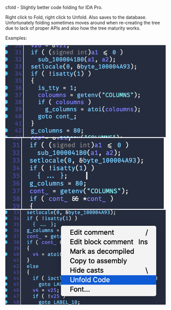 cfold - Slightly better code folding for IDA Pro.

Right click to Fold, right click to Unfold. Also saves to the database. Unfortunately folding sometimes moves around when re-creating the tree due to lack of proper APIs and also how the tree maturity works.

Examples:


![Before](https://github.com/Maximus-/cfold/blob/master/.github/before.png?raw=true)
![After](https://github.com/Maximus-/cfold/blob/master/.github/after.png?raw=true)
![Right-Click](https://github.com/Maximus-/cfold/blob/master/.github/right_click.png?raw=true)


